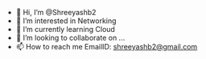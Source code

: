 - 👋 Hi, I’m @Shreeyashb2
- 👀 I’m interested in Networking 
- 🌱 I’m currently learning Cloud
- 💞️ I’m looking to collaborate on ...
- 📫 How to reach me EmailID: shreeyashb2@gmail.com

<!---
Shreeyashb2/Shreeyashb2 is a ✨ special ✨ repository because its `README.md` (this file) appears on your GitHub profile.
You can click the Preview link to take a look at your changes.
--->
